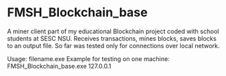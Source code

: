 # FMSH_Blockchain_base

A miner client part of my educational Blockchain project coded with school students at SESC NSU. 
Receives transactions, mines blocks, saves blocks to an output file. So far was tested only for connections over local network.

Usage: filename.exe <IP address of the server>
Example for testing on one machine: FMSH_Blockchain_base.exe 127.0.0.1
